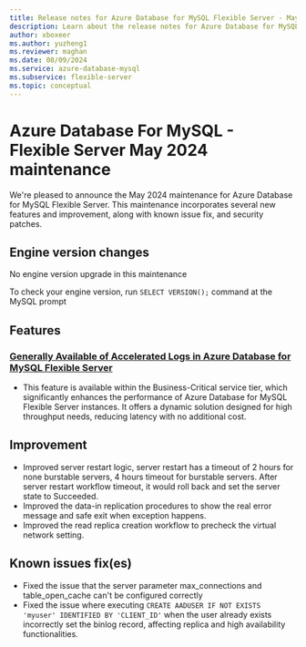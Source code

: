 ```yaml
---
title: Release notes for Azure Database for MySQL Flexible Server - May 2024
description: Learn about the release notes for Azure Database for MySQL Flexible Server May 2024.
author: xboxeer
ms.author: yuzheng1
ms.reviewer: maghan
ms.date: 08/09/2024
ms.service: azure-database-mysql
ms.subservice: flexible-server
ms.topic: conceptual
---
```


# Azure Database For MySQL - Flexible Server May 2024 maintenance

We're pleased to announce the May 2024 maintenance for Azure Database for MySQL Flexible Server. This maintenance incorporates several new features and improvement, along with known issue fix, and security patches.

## Engine version changes

No engine version upgrade in this maintenance

To check your engine version, run `SELECT VERSION();` command at the MySQL prompt

## Features

### [Generally Available of Accelerated Logs in Azure Database for MySQL Flexible Server](../concepts-accelerated-logs.md)

- This feature is available within the Business-Critical service tier, which significantly enhances the performance of Azure Database for MySQL Flexible Server instances. It offers a dynamic solution designed for high throughput needs, reducing latency with no additional cost.

## Improvement

- Improved server restart logic, server restart has a timeout of 2 hours for none burstable servers, 4 hours timeout for burstable servers. After server restart workflow timeout, it would roll back and set the server state to Succeeded.
- Improved the data-in replication procedures to show the real error message and safe exit when exception happens.
- Improved the read replica creation workflow to precheck the virtual network setting.

## Known issues fix(es)

- Fixed the issue that the server parameter max_connections and table_open_cache can't be configured correctly
- Fixed the issue where executing `CREATE AADUSER IF NOT EXISTS 'myuser' IDENTIFIED BY 'CLIENT_ID'` when the user already exists incorrectly set the binlog record, affecting replica and high availability functionalities.
